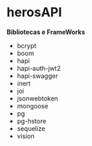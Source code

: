 # herosAPI

**Bibliotecas e FrameWorks**

- bcrypt
- boom
- hapi
- hapi-auth-jwt2
- hapi-swagger
- inert
- joi
- jsonwebtoken
- mongoose
- pg
- pg-hstore
- sequelize
- vision

